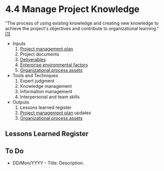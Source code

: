 # 4.4 Manage Project Knowledge

"The process of using existing knowledge and creating new knowledge to achieve
the project's objectives and contribute to organizational learning."
[[1]](../home.md#references)

- Inputs
  1. [Project management plan](../04-integration/4.2-develop-project-management-plan.md)
  2. Project documents
  3. [Deliverables](../00-project-files/07-deliverables/00-deliverables.md)
  4. [Enterprise environmental factors](../00-project-files/01-enterprise-environmental-factors/00-enterprise-environmental-factors.md)
  5. [Organizational process assets](../00-project-files/02-organizational-process-assets/00-organizational-process-assets.md)
- Tools and Techniques
  1. Expert judgment
  2. Knowledge management
  3. Information management
  4. Interpersonal and team skills
- Outputs
  1. Lessons learned register
  2. [Project management plan](../04-integration/4.2-develop-project-management-plan.md) updates
  3. [Organizational process assets](../00-project-files/02-organizational-process-assets/00-organizational-process-assets.md)

## Lessons Learned Register

## To Do

- DD/Mon/YYYY - Title: Description.
